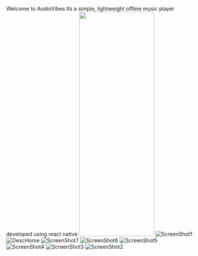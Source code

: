 Welcome to AudioVibes Its a simple, lightweight offline music player developed using react native
<img src="https://github.com/MrUnknownji/AudioVibes2/assets/95078278/708f276a-d202-4b50-b31d-323d4af41957" width="200" height="600" />
![ScreenShot1](https://github.com/MrUnknownji/AudioVibes2/assets/95078278/708f276a-d202-4b50-b31d-323d4af41957)
![DescHome](https://github.com/MrUnknownji/AudioVibes2/assets/95078278/3068c23a-dfb6-471a-86bf-aa8608f95749)
![ScreenShot7](https://github.com/MrUnknownji/AudioVibes2/assets/95078278/5b4e5457-a4a2-4b0f-bfbd-ca1d5365be89)
![ScreenShot6](https://github.com/MrUnknownji/AudioVibes2/assets/95078278/b8ffb929-ad45-4d39-8bcf-9b9dd70d67b8)
![ScreenShot5](https://github.com/MrUnknownji/AudioVibes2/assets/95078278/3c8a9785-141f-4e86-85e5-4e57764d0f83)
![ScreenShot4](https://github.com/MrUnknownji/AudioVibes2/assets/95078278/17ba5b69-d188-47cb-9ec5-b825c68d14a9)
![ScreenShot3](https://github.com/MrUnknownji/AudioVibes2/assets/95078278/20ed79cd-0a45-4ac4-8430-ac613ab1f955)
![ScreenShot2](https://github.com/MrUnknownji/AudioVibes2/assets/95078278/2b78f890-a0a7-4de8-9076-12be3adb0107)
